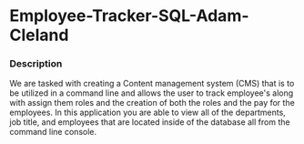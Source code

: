# Employee-Tracker-SQL-Adam-Cleland

### Description

We are tasked with creating a Content management system (CMS) that is to be utilized in a command line and allows the user to track employee's along with assign them roles and the creation of both the roles and the pay for the employees. In this application you are able to view all of the departments, job title, and employees that are located inside of the database all from the command line console.
